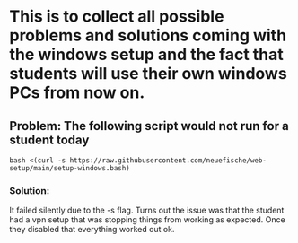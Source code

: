 # This is to collect all possible problems and solutions coming with the windows setup and the fact that students will use their own windows PCs from now on.

## Problem: The following script would not run for a student today

`bash <(curl -s https://raw.githubusercontent.com/neuefische/web-setup/main/setup-windows.bash)`

### Solution:

It failed silently due to the -s flag.
Turns out the issue was that the student had a vpn setup that was stopping things from working as expected. Once they disabled that everything worked out ok.
